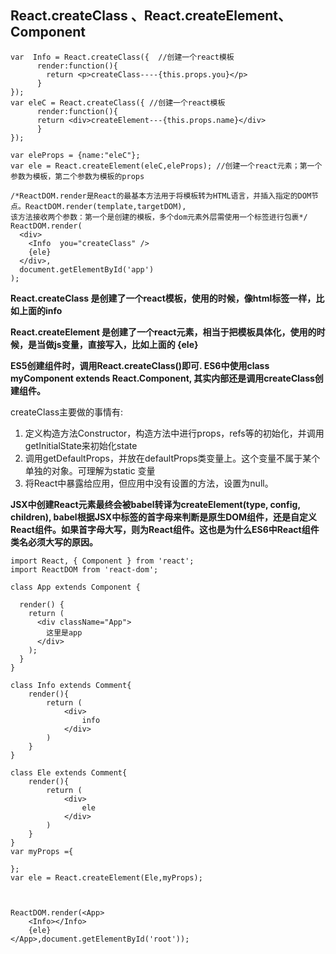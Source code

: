 ## React.createClass 、React.createElement、Component

```
var  Info = React.createClass({  //创建一个react模板
      render:function(){
        return <p>createClass----{this.props.you}</p>
      }
});
var eleC = React.createClass({ //创建一个react模板
      render:function(){
      return <div>createElement---{this.props.name}</div>
      }
});
 
var eleProps = {name:"eleC"};
var ele = React.createElement(eleC,eleProps); //创建一个react元素；第一个参数为模板，第二个参数为模板的props
 
/*ReactDOM.render是React的最基本方法用于将模板转为HTML语言，并插入指定的DOM节点。ReactDOM.render(template,targetDOM),
该方法接收两个参数：第一个是创建的模板，多个dom元素外层需使用一个标签进行包裹*/
ReactDOM.render(
  <div>
    <Info  you="createClass" />
    {ele}
  </div>,
  document.getElementById('app')
);
```
**React.createClass  是创建了一个react模板，使用的时候，像html标签一样，比如上面的info**

**React.createElement 是创建了一个react元素，相当于把模板具体化，使用的时候，是当做js变量，直接写入，比如上面的 {ele}**

**ES5创建组件时，调用React.createClass()即可. ES6中使用class myComponent extends React.Component, 其实内部还是调用createClass创建组件。**

createClass主要做的事情有:

1. 定义构造方法Constructor，构造方法中进行props，refs等的初始化，并调用getInitialState来初始化state
2. 调用getDefaultProps，并放在defaultProps类变量上。这个变量不属于某个单独的对象。可理解为static 变量
3. 将React中暴露给应用，但应用中没有设置的方法，设置为null。

**JSX中创建React元素最终会被babel转译为createElement(type, config, children), babel根据JSX中标签的首字母来判断是原生DOM组件，还是自定义React组件。如果首字母大写，则为React组件。这也是为什么ES6中React组件类名必须大写的原因。**



```
import React, { Component } from 'react';
import ReactDOM from 'react-dom';
 
class App extends Component {
  
  render() {
    return (
      <div className="App">
        这里是app
      </div>
    );
  }
}
 
class Info extends Comment{
    render(){
        return (
            <div>
                info
            </div>
        )
    }
}
 
class Ele extends Comment{
    render(){
        return (
            <div>
                ele
            </div>
        )
    }
}
var myProps ={
 
};
var ele = React.createElement(Ele,myProps);
 
 
 
ReactDOM.render(<App>
    <Info></Info>
    {ele}
</App>,document.getElementById('root'));
```

